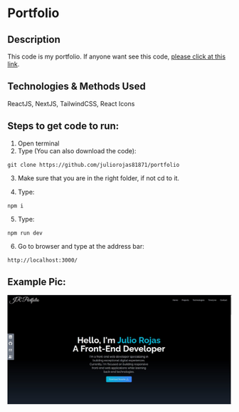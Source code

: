 # Portfolio

## Description

This code is my portfolio.
If anyone want see this code, [please click at this link](https://juliorojasportfolio.vercel.app/).

## Technologies & Methods Used

ReactJS, NextJS, TailwindCSS, React Icons

## Steps to get code to run:
1. Open terminal
2. Type (You can also download the code):
```
git clone https://github.com/juliorojas81871/portfolio
```

3. Make sure that you are in the right folder, if not cd to it.

4. Type: 
```
npm i
```

5. Type: 
```
npm run dev
```
6. Go to browser and type at the address bar: 
```
http://localhost:3000/
```

## Example Pic:
![Notes Example Pic](https://github.com/juliorojas81871/portfolio/blob/main/pics/main.jpg)

